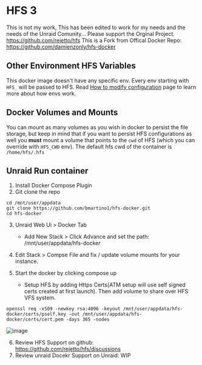 # HFS 3
This is not my work, This has been edited to work for my needs and the needs of the Unraid Comunity...
Please support the Orginal Project. https://github.com/rejetto/hfs
This is a Fork from Offical Docker Repo: https://github.com/damienzonly/hfs-docker

## Other Environment HFS Variables
This docker image doesn't have any specific env. Every env starting with `HFS_` will be passed to HFS.
Read [How to modify configuration](https://github.com/rejetto/hfs/blob/main/config.md#how-to-modify-configuration) page to learn more about how envs work.

## Docker Volumes and Mounts
You can mount as many volumes as you wish in docker to persist the file storage, but keep in mind that if you want to persist HFS configurations as well you **must** mount a volume that points to the `cwd` of HFS (which you can override with `HFS_CWD` env).
The default hfs cwd of the container is `/home/hfs/.hfs`

## Unraid Run container
1. Install Docker Compose Plugin
2. Git clone the repo
```
cd /mnt/user/appdata
git clone https://github.com/bmartino1/hfs-docker.git
cd hfs-docker
```
3. Unraid Web Ui > Docker Tab
   - Add New Stack > Click Advance and set the path: /mnt/user/appdata/hfs-docker

4. Edit Stack > Compse File and fix / update volume mounts for your instance.

5. Start the docker by clicking compose up
   - Setup HFS by adding Https Certs(ATM setup will use self signed certs created at first launch). Then add volume to share over HFS VFS system.
```
openssl req -x509 -newkey rsa:4096 -keyout /mnt/user/appdata/hfs-docker/certs/pself.key -out /mnt/user/appdata/hfs-docker/certs/cert.pem -days 365 -nodes
```

![image](https://github.com/user-attachments/assets/abec5b56-3d1c-4d1b-947c-c2160d95b728)


6. Review HFS Support on github: https://github.com/rejetto/hfs/discussions
7. Review unraid Docekr Support on Unraid: WIP

